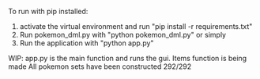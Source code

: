 To run with pip installed:
1. activate the virtual environment and run
    "pip install -r requirements.txt"
2. Run pokemon_dml.py with
    "python pokemon_dml.py"
    or simply
3. Run the application with
    "python app.py"

WIP: app.py is the main function and runs the gui. Items function is being made
All pokemon sets have been constructed 292/292